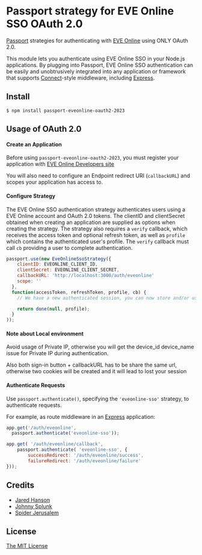 # Passport strategy for EVE Online SSO OAuth 2.0

[Passport](http://passportjs.org/) strategies for authenticating with [EVE Online](http://www.eveonline.com/)
using ONLY OAuth 2.0.

This module lets you authenticate using EVE Online SSO in your Node.js applications.
By plugging into Passport, EVE Online SSO authentication can be easily and
unobtrusively integrated into any application or framework that supports
[Connect](http://www.senchalabs.org/connect/)-style middleware, including
[Express](http://expressjs.com/).

## Install

    $ npm install passport-eveonline-oauth2-2023

## Usage of OAuth 2.0

#### Create an Application

Before using `passport-eveonline-oauth2-2023`, you must register your application with
[EVE Online Developers site](https://developers.eveonline.com/)

You will also need to configure an Endpoint redirect URI (`callbackURL`) and scopes your application has access to.

#### Configure Strategy

The EVE Online SSO authentication strategy authenticates users using a EVE Online
account and OAuth 2.0 tokens.  The clientID and clientSecret obtained when creating an application are supplied as options when creating the strategy.  The strategy also requires a `verify` callback, which receives the access token and optional refresh token, as well as `profile` which contains the authenticated user's profile.  The `verify` callback must call `cb` providing a user to
complete authentication.

```js
passport.use(new EveOnlineSsoStrategy({
    clientID: EVEONLINE_CLIENT_ID,
    clientSecret: EVEONLINE_CLIENT_SECRET,
    callbackURL: 'http://localhost:3000/auth/eveonline'
    scope: ''
  },
  function(accessToken, refreshToken, profile, cb) {
    // We have a new authenticated session, you can now store and/or use the accessToken and refreshToken to call EVE Swagger Interface (ESI) end points.

    return done(null, profile);
  }
));
```

#### Note about Local environment

Avoid usage of Private IP, otherwise you will get the device_id device_name issue for Private IP during authentication.

Also both sign-in button + callbackURL has to be share the same url, otherwise two cookies will be created and it will lead to lost your session

#### Authenticate Requests

Use `passport.authenticate()`, specifying the `'eveonline-sso'` strategy, to
authenticate requests.

For example, as route middleware in an [Express](http://expressjs.com/)
application:

```Javascript
app.get('/auth/eveonline',
  passport.authenticate('eveonline-sso'));

app.get( '/auth/eveonline/callback',
	passport.authenticate( 'eveonline-sso', {
		successRedirect: '/auth/eveonline/success',
		failureRedirect: '/auth/eveonline/failure'
}));
```

## Credits

  - [Jared Hanson](http://github.com/jaredhanson)
  - [Johnny Splunk](http://github.com/johnnysplunk)
  - [Spider Jerusalem](https://github.com/spider-jeru)

## License

[The MIT License](http://opensource.org/licenses/MIT)

